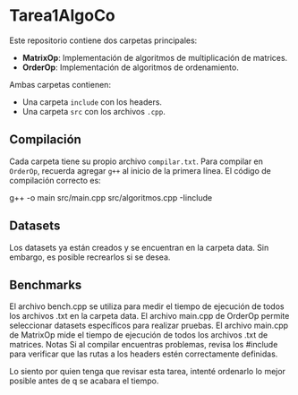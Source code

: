 # Tarea1AlgoCo

Este repositorio contiene dos carpetas principales:

- **MatrixOp**: Implementación de algoritmos de multiplicación de matrices.
- **OrderOp**: Implementación de algoritmos de ordenamiento.

Ambas carpetas contienen:

- Una carpeta `include` con los headers.
- Una carpeta `src` con los archivos `.cpp`.

## Compilación

Cada carpeta tiene su propio archivo `compilar.txt`. Para compilar en `OrderOp`, recuerda agregar `g++` al inicio de la primera línea. El código de compilación correcto es:

g++ -o main src/main.cpp src/algoritmos.cpp -Iinclude

## Datasets
Los datasets ya están creados y se encuentran en la carpeta data. Sin embargo, es posible recrearlos si se desea.

## Benchmarks
El archivo bench.cpp se utiliza para medir el tiempo de ejecución de todos los archivos .txt en la carpeta data.
El archivo main.cpp de OrderOp permite seleccionar datasets específicos para realizar pruebas.
El archivo main.cpp de MatrixOp mide el tiempo de ejecución de todos los archivos .txt de matrices.
Notas
Si al compilar encuentras problemas, revisa los #include para verificar que las rutas a los headers estén correctamente definidas.

Lo siento por quien tenga que revisar esta tarea, intenté ordenarlo lo mejor posible antes de q se acabara el tiempo.
